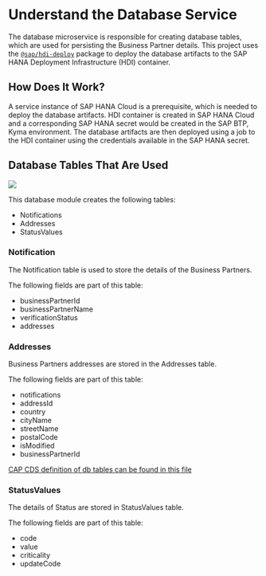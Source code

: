 # Understand the Database Service

The database microservice is responsible for creating database tables, which are used for persisting the Business Partner details. This project uses the [`@sap/hdi-deploy`](https://www.npmjs.com/package/@sap/hdi-deploy) package to deploy the database artifacts to the SAP HANA Deployment Infrastructure (HDI) container.

## How Does It Work?

A service instance of SAP HANA Cloud is a prerequisite, which is needed to deploy the database artifacts.
HDI container is created in SAP HANA Cloud and a corresponding SAP HANA secret would be created in the SAP BTP, Kyma environment. The database artifacts are then deployed using a job to the HDI container using the credentials available in the SAP HANA secret.

## Database Tables That Are Used

<image src="./ER.png"/>

This database module creates the following tables:
- Notifications
- Addresses
- StatusValues

### Notification

The Notification table is used to store the details of the Business Partners.

The following fields are part of this table:
- businessPartnerId
- businessPartnerName
- verificationStatus
- addresses

### Addresses

Business Partners addresses are stored in the Addresses table.

The following fields are part of this table:
- notifications
- addressId
- country
- cityName
- streetName
- postalCode
- isModified
- businessPartnerId

[CAP CDS definition of db tables can be found in this file](https://github.com/SAP-samples/btp-s4hana-kyma-business-process-extension/blob/main/db/schema.cds)

### StatusValues

The details of Status are stored in StatusValues table.

The following fields are part of this table:
- code
- value
- criticality
- updateCode
